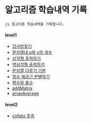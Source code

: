 # 알고리즘 학습내역 기록

```
js 알고리즘 학습내역을 기록합니다.
```
#### level1
+ [김서방찾기](./level1/김서방찾기.js)
+ [문자열내 p와 y의 개수](./level1/문자열내p와y의개수.js)
+ [삼각형 출력하기](./level1/삼각형출력하기.js)
+ [역삼각형 출력하기](./level1/역삼각형출력하기.js)
+ [문자열 다루기 기본](./level1/문자열다루기기본.js)
+ [정수 제곱근 판별하기](./level1/정수제곱근판별하기.js)
+ [짝수와 홀수](./level1/짝수와홀수.js)
+ [addMatrix](./level1/addMatrix.js)
+ [arrayAverage](./level1/arrayAverage.js)

#### level2
+ [collatz 추측](./level2/collatz추측.js)
